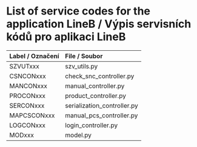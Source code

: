 # List of service codes for the application LineB / Výpis servisních kódů pro aplikaci LineB

| Label / Označení | File / Soubor               |
|:-----------------|:----------------------------|
| SZVUTxxx         | szv_utils.py                |
| CSNCONxxx        | check\_snc_controller.py    |
| MANCONxxx        | manual_controller.py        |
| PROCONxxx        | product_controller.py       |
| SERCONxxx        | serialization_controller.py |
| MAPCSCONxxx      | manual\_pcs_controller.py   |
| LOGCONxxx        | login_controller.py         |
| MODxxx           | model.py                    |
